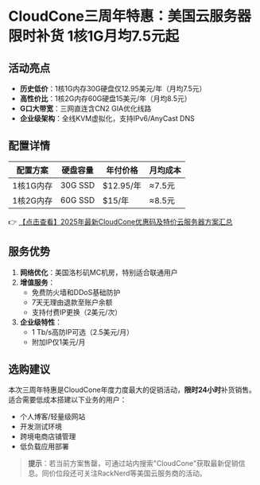 # CloudCone三周年特惠：美国云服务器限时补货 1核1G月均7.5元起

## 活动亮点
- **历史低价**：1核1G内存30G硬盘仅12.95美元/年（月均7.5元）
- **高性价比**：1核2G内存60G硬盘15美元/年（月均8.5元）
- **G口大带宽**：三网直连含CN2 GIA优化线路
- **企业级架构**：全线KVM虚拟化，支持IPv6/AnyCast DNS

## 配置详情
| 配置方案       | 硬盘容量 | 年付价格   | 月均成本 |
|----------------|----------|------------|----------|
| 1核1G内存      | 30G SSD  | $12.95/年  | ≈7.5元   |
| 1核2G内存      | 60G SSD  | $15/年     | ≈8.5元   |

👉 [【点击查看】2025年最新CloudCone优惠码及特价云服务器方案汇总](https://bit.ly/Cloudcone)

## 服务优势
1. **网络优化**：美国洛杉矶MC机房，特别适合联通用户
2. **增值服务**：
   - 免费防火墙和DDoS基础防护
   - 7天无理由退款至账户余额
   - 支持付费IP更换（2美元/次）
3. **企业级特性**：
   - 1 Tb/s高防IP可选（2.5美元/月）
   - 附加IP仅1美元/月

## 选购建议
本次三周年特惠是CloudCone年度力度最大的促销活动，**限时24小时**补货销售。适合需要低成本搭建以下业务的用户：
- 个人博客/轻量级网站
- 开发测试环境
- 跨境电商店铺管理
- 低负载应用部署

> **提示**：若当前方案售罄，可通过站内搜索"CloudCone"获取最新促销信息。同价位段还可关注RackNerd等美国云服务商的活动。